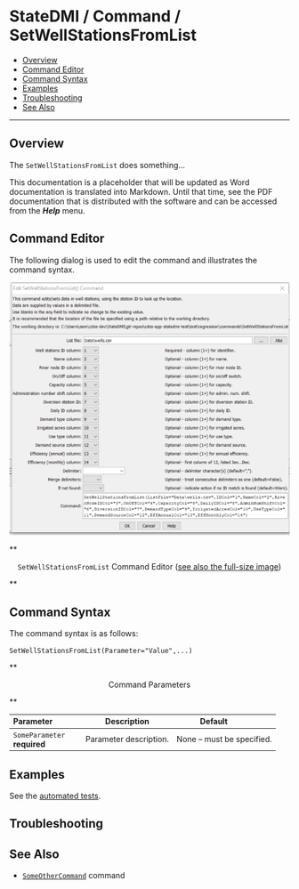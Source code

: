 # StateDMI / Command / SetWellStationsFromList #

* [Overview](#overview)
* [Command Editor](#command-editor)
* [Command Syntax](#command-syntax)
* [Examples](#examples)
* [Troubleshooting](#troubleshooting)
* [See Also](#see-also)

-------------------------

## Overview ##

The `SetWellStationsFromList` does something...

This documentation is a placeholder that will be updated as Word documentation is translated into Markdown.
Until that time, see the PDF documentation that is distributed with the software and can be accessed
from the ***Help*** menu.

## Command Editor ##

The following dialog is used to edit the command and illustrates the command syntax.

![SetWellStationsFromList](SetWellStationsFromList.png)

**<p style="text-align: center;">
`SetWellStationsFromList` Command Editor (<a href="../SetWellStationsFromList.png">see also the full-size image</a>)
</p>**

## Command Syntax ##

The command syntax is as follows:

```text
SetWellStationsFromList(Parameter="Value",...)
```
**<p style="text-align: center;">
Command Parameters
</p>**

| **Parameter**&nbsp;&nbsp;&nbsp;&nbsp;&nbsp;&nbsp;&nbsp;&nbsp;&nbsp;&nbsp;&nbsp;&nbsp; | **Description** | **Default**&nbsp;&nbsp;&nbsp;&nbsp;&nbsp;&nbsp;&nbsp;&nbsp;&nbsp;&nbsp; |
| --------------|-----------------|----------------- |
|`SomeParameter`<br>**required**|Parameter description.|None – must be specified.|

## Examples ##

See the [automated tests](https://github.com/OpenWaterFoundation/cdss-app-statedmi-main/tree/master/test/regression/commands/SetWellStationsFromList).

## Troubleshooting ##

## See Also ##

* [`SomeOtherCommand`](../SomeOtherCommand/SomeOtherCommand) command
